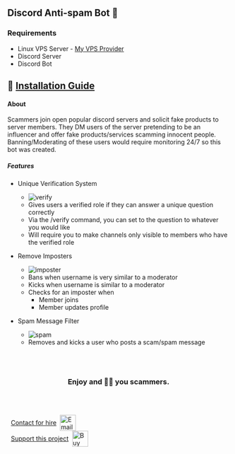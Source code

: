 ## Discord Anti-spam Bot 🤖

### Requirements

- Linux VPS Server - [My VPS Provider](https://www.linode.com/lp/refer/?r=3eabea16dddc74fdc11ae5d0a73cd919c1ed1ae0)
- Discord Server
- Discord Bot

## 📜 [Installation Guide](/.setup/setup.md)

#### About

Scammers join open popular discord servers and solicit fake products to server members. They DM users of the server pretending to be an influencer and offer fake products/services scamming innocent people. Banning/Moderating of these users would require monitoring 24/7 so this bot was created.

##### Features

- Unique Verification System

  - ![verify](images/verify.png)
  - Gives users a verified role if they can answer a unique question correctly
  - Via the /verify command, you can set to the question to whatever you would like
  - Will require you to make channels only visible to members who have the verified role

- Remove Imposters

  - ![imposter](images/imposter.png)
  - Bans when username is very similar to a moderator
  - Kicks when username is similar to a moderator
  - Checks for an imposter when
    - Member joins
    - Member updates profile

- Spam Message Filter
  - ![spam](images/spam.png)
  - Removes and kicks a user who posts a scam/spam message

<div align="center">
    <br></br>
    <h3> Enjoy and 🖕🏼 you scammers.</h3>
</div>

<br></br>
<a href='mailto:theprogrammergary@gmail.com' target='_blank'>

  <div style='display: flex; align-items: center;'>
    <span style='margin-left: 8px; margin-right: 8px;'>Contact for hire</span>
    <img height='24' style='border: 0px; height: 36px;' src='https://img.shields.io/badge/Gmail-D14836?style=for-the-badge&logo=gmail&logoColor=white' border='0' alt='Email Contact' />
  </div>
</a>

<a href='https://ko-fi.com/M4M6RTXS2' target='_blank'>

  <div style='display: flex; align-items: center;'>
    <span style='margin-left: 8px; margin-right: 8px;'>Support this project </span>
    <img height='24' style='border: 0px; height: 36px;' src='https://img.shields.io/badge/Buy_Me_A_Coffee-FFDD00?style=for-the-badge&logo=buy-me-a-coffee&logoColor=black' border='0' alt='Buy Me a Coffee at ko-fi.com' />
  </div>
</a>


